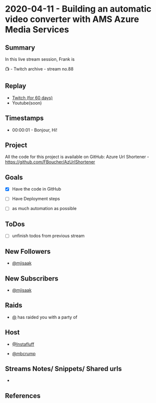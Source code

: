 
# 2020-04-11 - Building an automatic video converter with AMS Azure Media Services

Summary
-------

In this live stream session, Frank is 

📺 - Twitch archive - stream no.88

Replay
------

- [Twitch (for 60 days)](https://www.twitch.tv/videos/)
- Youtube(soon)


Timestamps
--------

- 00:00:01 - Bonjour, Hi!


Project
-------

All the code for this project is available on GitHub: Azure Url Shortener - https://github.com/FBoucher/AzUrlShortener



Goals
-----

- [X] Have the code in GitHub
- [ ] Have Deployment steps
- [ ] as much automation as possible


ToDos
-----
- [ ] unfinish todos from previous stream


New Followers
-------------

- [@mjisaak ](https://www.twitch.tv/mjisaak )


New Subscribers
---------------

- [@mjisaak ](https://www.twitch.tv/mjisaak )


Raids
------

- [@](https://www.twitch.tv/) has raided you with a party of 



Host
------

- [@Instafluff](https://www.twitch.tv/Instafluff)

- [@mbcrump](https://www.twitch.tv/mbcrump)



Streams Notes/ Snippets/ Shared urls
-----------------------------------

- 


References
----------

